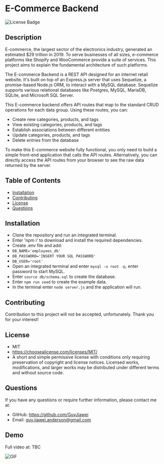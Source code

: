 # E-Commerce Backend

  ![License Badge](https://img.shields.io/badge/license-MIT-green.svg)

  ## Description
  E-commerce, the largest sector of the electronics industry, generated an estimated $29 trillion in 2019. To serve businesses of all sizes, e-commerce platforms like Shopify and WooCommerce provide a suite of services. This project aims to explain the fundamental architecture of such platforms.

  The E-commerce Backend is a REST API designed for an internet retail website. It's built on top of an Express.js server that uses Sequelize, a promise-based Node.js ORM, to interact with a MySQL database. Sequelize supports various relational databases like Postgres, MySQL, MariaDB, SQLite, and Microsoft SQL Server.

  This E-commerce backend offers API routes that map to the standard CRUD operations for each data group. Using these routes, you can:

  - Create new categories, products, and tags
  - View existing categories, products, and tags
  - Establish associations between different entities
  - Update categories, products, and tags
  - Delete entries from the database
  
  To make this E-commerce website fully functional, you only need to build a simple front-end application that calls the API routes. Alternatively, you can directly access the API routes from your browser to see the raw data returned by the server.

  ## Table of Contents

  * [Installation](#installation)
  * [Contributing](#contrubuting)
  * [License](#license)
  * [Questions](#questions)

  ## Installation

  - Clone the repository and run an integrated terminal.
  - Enter 'npm i' to download and install the required dependencies.
  - Create .env file and add: 
  - `DB_NAME='employees_db'`
  - `DB_PASSWORD='INSERT YOUR SQL PASSWORD'`
  - `DB_USER='root'`
  - Open an integrated terminal and enter `mysql -u root -p`, enter password to start MySQL.
  - Enter `source db/schema.sql` to create the database.
  - Enter `npm run seed` to create the example data.
  - In the terminal enter `node server.js` and the application will run.

  ## Contributing

  Contribution to this project will not be accepted, unfortunately. Thank you for your interest!

  
  ## License
  - MIT
  - https://choosealicense.com/licenses/MIT/
  - A short and simple permissive license with conditions only requiring preservation of copyright and license notices. Licensed works, modifications, and larger works may be distributed under different terms and without source code.
  

  ## Questions

  If you have any questions or require further information, please contact me at:

  - GitHub: https://github.com/GuyJiawei
  - Email: guy.jiawei.anderson@gmail.com

  ## Demo
  Full video at: TBC

  ![GIF](tbc)

